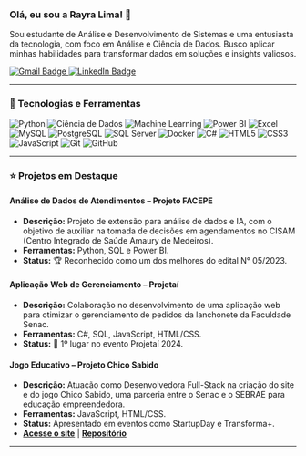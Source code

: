 ### Olá, eu sou a Rayra Lima! 👋

<p align="left">
  Sou estudante de Análise e Desenvolvimento de Sistemas e uma entusiasta da tecnologia, com foco em Análise e Ciência de Dados. Busco aplicar minhas habilidades para transformar dados em soluções e insights valiosos.
</p>

<p align="left">
  <a href="mailto:rayralima.s18@gmail.com" target="_blank">
    <img src="https://img.shields.io/badge/Gmail-D14836?style=for-the-badge&logo=gmail&logoColor=white" alt="Gmail Badge"/>
  </a>
  <a href="https://www.linkedin.com/in/rayra-lima" target="_blank">
    <img src="https://img.shields.io/badge/LinkedIn-0077B5?style=for-the-badge&logo=linkedin&logoColor=white" alt="LinkedIn Badge"/>
  </a>
</p>

---

### 🚀 Tecnologias e Ferramentas

<p align="left">
<img src="https://img.shields.io/badge/Python-3776AB?style=for-the-badge&logo=python&logoColor=white" alt="Python"/>
<img src="https://img.shields.io/badge/Ciência_de_Dados-F37626?style=for-the-badge&logo=jupyter&logoColor=white" alt="Ciência de Dados"/>
<img src="https://img.shields.io/badge/Machine_Learning-F7931E?style=for-the-badge&logo=scikit-learn&logoColor=white" alt="Machine Learning"/>
<img src="https://img.shields.io/badge/Power_BI-F2C811?style=for-the-badge&logo=powerbi&logoColor=black" alt="Power BI"/>
<img src="https://img.shields.io/badge/Microsoft_Excel-217346?style=for-the-badge&logo=microsoftexcel&logoColor=white" alt="Excel"/>
<img src="https://img.shields.io/badge/MySQL-4479A1?style=for-the-badge&logo=mysql&logoColor=white" alt="MySQL"/>
<img src="https://img.shields.io/badge/PostgreSQL-4169E1?style=for-the-badge&logo=postgresql&logoColor=white" alt="PostgreSQL"/>
<img src="https://img.shields.io/badge/SQL_Server-CC2927?style=for-the-badge&logo=microsoftsqlserver&logoColor=white" alt="SQL Server"/>
<img src="https://img.shields.io/badge/Docker-2496ED?style=for-the-badge&logo=docker&logoColor=white" alt="Docker"/>
<img src="https://img.shields.io/badge/C%23-239120?style=for-the-badge&logo=c-sharp&logoColor=white" alt="C#"/>
<img src="https://img.shields.io/badge/HTML5-E34F26?style=for-the-badge&logo=html5&logoColor=white" alt="HTML5"/>
<img src="https://img.shields.io/badge/CSS3-1572B6?style=for-the-badge&logo=css3&logoColor=white" alt="CSS3"/>
<img src="https://img.shields.io/badge/JavaScript-F7DF1E?style=for-the-badge&logo=javascript&logoColor=black" alt="JavaScript"/>
<img src="https://img.shields.io/badge/Git-F05032?style=for-the-badge&logo=git&logoColor=white" alt="Git"/>
<img src="https://img.shields.io/badge/GitHub-181717?style=for-the-badge&logo=github&logoColor=white" alt="GitHub"/>
</p>

---

### ⭐ Projetos em Destaque

#### Análise de Dados de Atendimentos – Projeto FACEPE
- **Descrição:** Projeto de extensão para análise de dados e IA, com o objetivo de auxiliar na tomada de decisões em agendamentos no CISAM (Centro Integrado de Saúde Amaury de Medeiros).
- **Ferramentas:** Python, SQL e Power BI.
- **Status:** 🏆 Reconhecido como um dos melhores do edital N° 05/2023.

#### Aplicação Web de Gerenciamento – Projetaí
- **Descrição:** Colaboração no desenvolvimento de uma aplicação web para otimizar o gerenciamento de pedidos da lanchonete da Faculdade Senac.
- **Ferramentas:** C#, SQL, JavaScript, HTML/CSS.
- **Status:** 🥇 1º lugar no evento Projetaí 2024.

#### Jogo Educativo – Projeto Chico Sabido
- **Descrição:** Atuação como Desenvolvedora Full-Stack na criação do site e do jogo Chico Sabido, uma parceria entre o Senac e o SEBRAE para educação empreendedora.
- **Ferramentas:** JavaScript, HTML/CSS.
- **Status:** Apresentado em eventos como StartupDay e Transforma+.
- **[Acesse o site](https://chico-sabido-site.vercel.app/)** | **[Repositório](https://github.com/MatHenriqueAssis/Chico-Quiz-Flask-App)**

---
